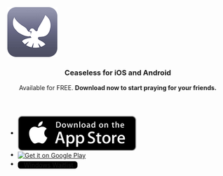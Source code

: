 <section id="download" class="box">
  <span class="image left">
    <img src="images/iphone/appicon_rounded.png"/><br/>
  </span>
  <header>
  <h3>Ceaseless for iOS and Android</h3>
  <p>Available for FREE. <strong>Download now to start praying for your friends.</strong></p>
  </header>
  <ul class="download-buttons">
    <li>
      <a href="https://itunes.apple.com/us/app/ceaseless/id973610764?mt=8">
        <img class="fit" style="vertical-align: middle" src="images/appstore/Download_on_the_App_Store_Badge_US-UK_135x40.svg"/>
      </a>
    </li>
    <li>
      <a href="https://play.google.com/store/apps/details?id=org.theotech.ceaselessandroid&hl=en&utm_source=global_co&utm_medium=prtnr&utm_content=Mar2515&utm_campaign=PartBadge&pcampaignid=MKT-Other-global-all-co-prtnr-py-PartBadge-Mar2515-1"><img class="fit" style="vertical-align:middle; height:40px" alt="Get it on Google Play" src="https://play.google.com/intl/en_us/badges/images/generic/en-play-badge.png" /></a>
      </a>
    </li>
    <li>
      <a href="windows_waitlist.html" style="border-radius:6px;background-color:black;height:40px;vertical-align:middle;padding:0 10px;" class="button">
        <i class="fa fa-windows" style="font-size:20px;"></i>&nbsp;Windows Waitlist
      </a>
    </li>
  </ul>
</section>
